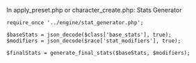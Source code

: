 In apply_preset.php or character_create.php:
Stats Generator

```
require_once '../engine/stat_generator.php';

$baseStats = json_decode($class['base_stats'], true);
$modifiers = json_decode($race['stat_modifiers'], true);

$finalStats = generate_final_stats($baseStats, $modifiers);
```
